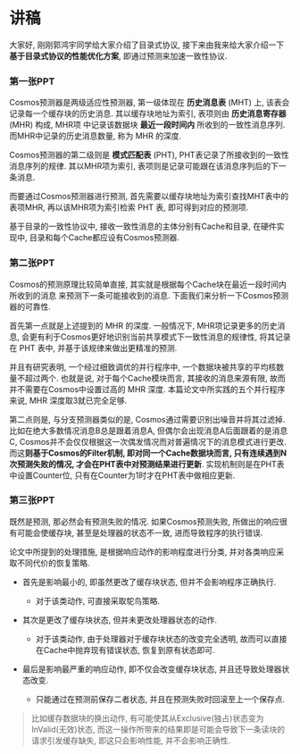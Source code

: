 # 讲稿

大家好, 刚刚郭鸿宇同学给大家介绍了目录式协议, 接下来由我来给大家介绍一下**基于目录式协议的性能优化方案**, 即通过预测来加速一致性协议. 



### 第一张PPT

Cosmos预测器是两级适应性预测器, 第一级体现在 **历史消息表** (MHT) 上, 该表会记录每一个缓存块的历史消息. 其以缓存块地址为索引, 表项则由 **历史消息寄存器** (MHR) 构成, MHR项 中记录该数据块 **最近一段时间内** 所收到的一致性消息序列. 而MHR中记录的历史消息数量, 称为 MHR 的深度. 

Cosmos预测器的第二级则是 **模式匹配表** (PHT),  PHT表记录了所接收到的一致性消息序列的规律. 其以MHR项为索引, 表项则是记录可能跟在该消息序列后的下一条消息.

而要通过Cosmos预测器进行预测, 首先需要以缓存块地址为索引查找MHT表中的表项MHR, 再以该MHR项为索引检索 PHT 表, 即可得到对应的预测项. 

基于目录的一致性协议中, 接收一致性消息的主体分别有Cache和目录, 在硬件实现中, 目录和每个Cache都应设有Cosmos预测器. 



### 第二张PPT

Cosmos的预测原理比较简单直接, 其实就是根据每个Cache块在最近一段时间内所收到的消息 来预测下一条可能接收到的消息. 下面我们来分析一下Cosmos预测器的可靠性. 

首先第一点就是上述提到的 MHR 的深度. 一般情况下, MHR项记录更多的历史消息,  会更有利于Cosmos更好地识别当前共享模式下一致性消息的规律性, 将其记录在 PHT 表中, 并基于该规律来做出更精准的预测. 

并且有研究表明, 一个经过细致调优的并行程序中, 一个数据块被共享的平均核数量不超过两个. 也就是说, 对于每个Cache模块而言, 其接收的消息来源有限, 故而并不需要在Cosmos中设置过高的 MHR 深度. 本篇论文中所实践的五个并行程序来说, MHR 深度取3就已完全足够. 

第二点则是, 与分支预测器类似的是, Cosmos通过需要识别出噪音并将其过滤掉. 比如在绝大多数情况消息B总是跟着消息A, 但偶尔会出现消息A后面跟着的是消息C, Cosmos并不会仅仅根据这一次偶发情况而对普遍情况下的消息模式进行更改. 而这**则基于Cosmos的Filter机制, 即对同一个Cache数据块而言, 只有连续遇到N次预测失败的情况, 才会在PHT表中对预测结果进行更新**. 实现机制则是在PHT表中设置Counter位, 只有在Counter为1时才在PHT表中做相应更新. 



### 第三张PPT

既然是预测, 那必然会有预测失败的情况. 如果Cosmos预测失败, 所做出的响应很有可能会使缓存块, 甚至是处理器的状态不一致, 进而导致程序的执行错误. 

论文中所提到的处理措施, 是根据响应动作的影响程度进行分类, 并对各类响应采取不同代价的恢复策略. 

- 首先是影响最小的, 即虽然更改了缓存块状态, 但并不会影响程序正确执行. 
  - 对于该类动作, 可直接采取鸵鸟策略. 

- 其次是更改了缓存块状态, 但并未更改处理器状态的动作. 
  - 对于该类动作, 由于处理器对于缓存块状态的改变完全透明, 故而可以直接在Cache中抛弃现有错误状态, 恢复到原有状态即可. 
- 最后是影响最严重的响应动作, 即不仅会改变缓存块状态, 并且还导致处理器状态改变. 
  - 只能通过在预测前保存二者状态, 并且在预测失败时回滚至上一个保存点.  

> 比如缓存数据块的换出动作, 有可能使其从Exclusive(独占)状态变为InValid(无效)状态, 而这一操作所带来的结果即是可能会导致下一条读块的请求引发缓存缺失, 即这只会影响性能, 并不会影响正确性. 

